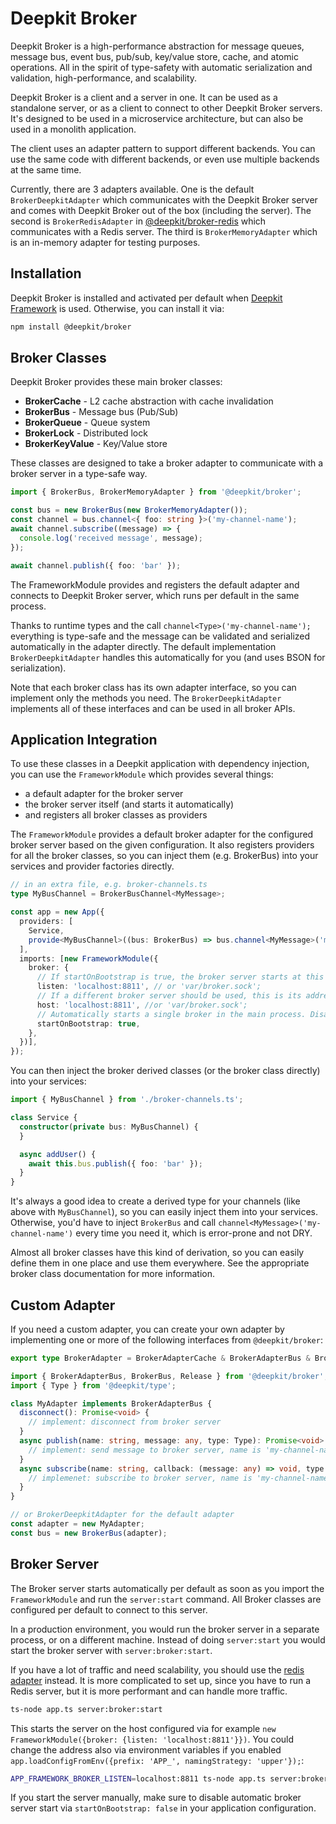 # Deepkit Broker

Deepkit Broker is a high-performance abstraction for message queues, message bus, event bus, pub/sub, key/value store, cache, and atomic operations. All in the spirit of type-safety with automatic serialization and validation, high-performance, and scalability. 

Deepkit Broker is a client and a server in one. It can be used as a standalone server, or as a client to connect to other Deepkit Broker servers. It's designed to be used in a microservice architecture, but can also be used in a monolith application.

The client uses an adapter pattern to support different backends. You can use the same code with different backends, or even use multiple backends at the same time.

Currently, there are 3 adapters available. One is the default `BrokerDeepkitAdapter` which communicates with the Deepkit Broker server and comes with Deepkit Broker out of the box (including the server). 
The second is `BrokerRedisAdapter` in [@deepkit/broker-redis](./package/broker-redis) which communicates with a Redis server. The third is `BrokerMemoryAdapter` which is an in-memory adapter for testing purposes.

## Installation

Deepkit Broker is installed and activated per default when [Deepkit Framework](./framework.md) is used. Otherwise, you can install it via:

```bash
npm install @deepkit/broker
```

## Broker Classes

Deepkit Broker provides these main broker classes: 

- **BrokerCache** - L2 cache abstraction with cache invalidation 
- **BrokerBus** - Message bus (Pub/Sub)
- **BrokerQueue** - Queue system
- **BrokerLock** - Distributed lock
- **BrokerKeyValue** - Key/Value store

These classes are designed to take a broker adapter to communicate with a broker server in a type-safe way.

```typescript
import { BrokerBus, BrokerMemoryAdapter } from '@deepkit/broker';

const bus = new BrokerBus(new BrokerMemoryAdapter());
const channel = bus.channel<{ foo: string }>('my-channel-name');
await channel.subscribe((message) => {
  console.log('received message', message);
});

await channel.publish({ foo: 'bar' });
```

The FrameworkModule provides and registers the default adapter and connects to Deepkit Broker server, which runs per default in the same process.

Thanks to runtime types and the call `channel<Type>('my-channel-name');` everything is type-safe and the message can be validated and serialized automatically in the adapter directly.
The default implementation `BrokerDeepkitAdapter` handles this automatically for you (and uses BSON for serialization).

Note that each broker class has its own adapter interface, so you can implement only the methods you need. The `BrokerDeepkitAdapter` implements all of these interfaces and can be used in all broker APIs.

## Application Integration

To use these classes in a Deepkit application with dependency injection, you can use the `FrameworkModule` which provides several things:

- a default adapter for the broker server
- the broker server itself (and starts it automatically)
- and registers all broker classes as providers

The `FrameworkModule` provides a default broker adapter for the configured broker server based on the given configuration.
It also registers providers for all the broker classes, so you can inject them (e.g. BrokerBus) into your services and provider factories directly.

```typescript
// in an extra file, e.g. broker-channels.ts
type MyBusChannel = BrokerBusChannel<MyMessage>;

const app = new App({
  providers: [
    Service,
    provide<MyBusChannel>((bus: BrokerBus) => bus.channel<MyMessage>('my-channel-name')),
  ],
  imports: [new FrameworkModule({
    broker: {
      // If startOnBootstrap is true, the broker server starts at this address. Unix socket path or host:port combination
      listen: 'localhost:8811', // or 'var/broker.sock';
      // If a different broker server should be used, this is its address. Unix socket path or host:port combination.
      host: 'localhost:8811', //or 'var/broker.sock';
      // Automatically starts a single broker in the main process. Disable it if you have a custom broker node.
      startOnBootstrap: true,
    },
  })],
});
```

You can then inject the broker derived classes (or the broker class directly) into your services:

```typescript
import { MyBusChannel } from './broker-channels.ts';

class Service {
  constructor(private bus: MyBusChannel) {
  }

  async addUser() {
    await this.bus.publish({ foo: 'bar' });
  }
}
```

It's always a good idea to create a derived type for your channels (like above with `MyBusChannel`), so you can easily inject them into your services.
Otherwise, you'd have to inject `BrokerBus` and call `channel<MyMessage>('my-channel-name')` every time you need it, which is error-prone and not DRY. 

Almost all broker classes have this kind of derivation, so you can easily define them in one place and use them everywhere. See the appropriate broker class documentation for more information.

## Custom Adapter

If you need a custom adapter, you can create your own adapter by implementing one or more of the following interfaces from `@deepkit/broker`:

```typescript
export type BrokerAdapter = BrokerAdapterCache & BrokerAdapterBus & BrokerAdapterLock & BrokerAdapterQueue & BrokerAdapterKeyValue;
```

```typescript
import { BrokerAdapterBus, BrokerBus, Release } from '@deepkit/broker';
import { Type } from '@deepkit/type';

class MyAdapter implements BrokerAdapterBus {
  disconnect(): Promise<void> {
    // implement: disconnect from broker server
  }
  async publish(name: string, message: any, type: Type): Promise<void> {
    // implement: send message to broker server, name is 'my-channel-name', message is { foo: 'bar' }
  }
  async subscribe(name: string, callback: (message: any) => void, type: Type): Promise<Release> {
    // implemenet: subscribe to broker server, name is 'my-channel-name'
  }
}

// or BrokerDeepkitAdapter for the default adapter
const adapter = new MyAdapter;
const bus = new BrokerBus(adapter);

```

## Broker Server

The Broker server starts automatically per default as soon as you import the `FrameworkModule` and run the `server:start` command.
All Broker classes are configured per default to connect to this server.

In a production environment, you would run the broker server in a separate process, or on a different machine. 
Instead of doing `server:start` you would start the broker server with `server:broker:start`.

If you have a lot of traffic and need scalability, you should use the [redis adapter](./package/broker-redis.md) instead. It is more complicated to set up, 
since you have to run a Redis server, but it is more performant and can handle more traffic.

```bash
ts-node app.ts server:broker:start
```

This starts the server on the host configured via for example `new FrameworkModule({broker: {listen: 'localhost:8811'}})`.
You could change the address also via environment variables if you enabled `app.loadConfigFromEnv({prefix: 'APP_', namingStrategy: 'upper'});`:

```bash
APP_FRAMEWORK_BROKER_LISTEN=localhost:8811 ts-node app.ts server:broker:start
```

If you start the server manually, make sure to disable automatic broker server start via `startOnBootstrap: false` in your application configuration.
